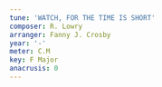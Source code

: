```yaml
---
tune: 'WATCH, FOR THE TIME IS SHORT'
composer: R. Lowry
arranger: Fanny J. Crosby
year: '-'
meter: C.M
key: F Major
anacrusis: 0
---
```

